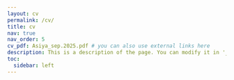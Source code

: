 ```yaml
---
layout: cv
permalink: /cv/
title: cv
nav: true
nav_order: 5
cv_pdf: Asiya_sep.2025.pdf # you can also use external links here
description: This is a description of the page. You can modify it in '_pages/cv.md'. You can also change or remove the top pdf download button.
toc:
  sidebar: left
---
```

